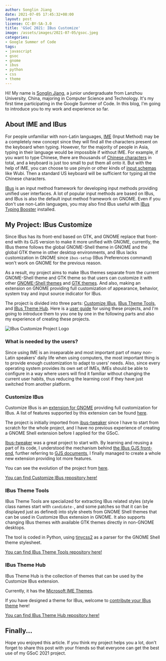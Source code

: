 ```yaml
---
author: Songlin Jiang
date: 2021-07-05 17:45:32+08:00
layout: post
license: CC-BY-SA-3.0
title: 'GSoC 2021: IBus Customize'
image: /assets/images/2021-07-05/gsoc.jpeg
categories:
- Google Summer of Code
tags:
- javascript
- gsoc
- gnome
- ibus
- python
- css
- theme
---
```


Hi! My name is [Songlin Jiang](https://github.com/HollowMan6), a junior undergraduate from Lanzhou University, China, majoring in Computer Science and Technology. It's my first time participating in the Google Summer of Code. In this blog, I'm going to introduce you to my work and experience so far.

## About IME and IBus

For people unfamiliar with non-Latin languages, [IME](https://en.wikipedia.org/wiki/Input_method) (Input Method) may be a completely new concept since they will find all the characters present on the keyboard when typing. However, for the majority of people in Asia, typing in their language would be impossible if without IME. For example, if you want to type Chinese, there are thousands of [Chinese characters](https://en.wikipedia.org/wiki/Chinese_characters) in total, and a keyboard is just too small to put them all onto it. But with the help of IME, you can choose to use pinyin or other kinds of [input schemas](https://en.wikipedia.org/wiki/Chinese_input_methods_for_computers) like Wubi. Then a standard US keyboard will be sufficient for typing all the Chinese characters.

[IBus](https://en.wikipedia.org/wiki/Intelligent_Input_Bus) is an input method framework for developing input methods providing unified user interfaces. A lot of popular input methods are based on IBus, and IBus is also the default input method framework on GNOME. Even if you don't use non-Latin languages, you may also find IBus useful with [IBus Typing Booster](https://github.com/mike-fabian/ibus-typing-booster) installed.

## My Project: IBus Customize

Since IBus has its front-end based on GTK, and GNOME replace that front-end with its GJS version to make it more unified with GNOME, currently, the IBus theme follows the global GNOME-Shell theme in GNOME and the global GTK theme in other desktop environments, and IBus lacks customization in GNOME since `ibus-setup` (IBus Preferences command) won't work on GNOME for the previous reason.

As a result, my project aims to make IBus themes separate from the current GNOME-Shell theme and GTK theme so that users can customize it with other [GNOME-Shell themes](https://www.gnome-look.org/browse/cat/134/) and [GTK themes](https://www.gnome-look.org/browse/cat/135/). And also, making an extension on GNOME providing full customization of appearance, behavior, system tray and input source indicator for IBus.

The project is divided into three parts: [Customize IBus](https://github.com/openSUSE/Customize-IBus), [IBus Theme Tools](https://github.com/openSUSE/IBus-Theme-Tools), and [IBus Theme Hub](https://github.com/openSUSE/IBus-Theme-Hub). Here is a [user guide](https://github.com/openSUSE/Customize-IBus/blob/main/GUIDE.md) for using these projects, and I'm going to introduce them to you one by one in the following parts and also my experience of creating these projects.

![IBus Customize Project Logo](https://github.com/openSUSE/Customize-IBus/raw/main/customize-ibus%40hollowman.ml/img/logo.png)

### What is needed by the users?

Since using IME is an inseparable and most important part of many non-Latin speakers' daily life when using computers, the most important thing is to provide enough customization to adapt to users' needs. Also, since every operating system provides its own set of IMEs, IMEs should be able to configure in a way where users will find it familiar without changing the current user habits, thus reducing the learning cost if they have just switched from another platform.

### Customize IBus

Customize IBus is an [extension for GNOME](https://extensions.gnome.org/extension/4112/customize-ibus/) providing full customization for IBus. A list of features supported by this extension can be found [here](https://github.com/openSUSE/Customize-IBus#features).

The project is initially imported from [ibus-tweaker](https://github.com/tuberry/ibus-tweaker) since I have to start from scratch for the whole project, and I have no previous experience of creating a GNOME Shell extension before I applied for the GSoC. 

[Ibus-tweaker](https://github.com/tuberry/ibus-tweaker) was a great project to start with. By learning and reusing a part of its code, I understood the mechanism behind [the IBus GJS front-end](https://gitlab.gnome.org/GNOME/gnome-shell/-/blob/master/js/ui/ibusCandidatePopup.js), further referring to [GJS documents](https://gjs-docs.gnome.org/), I finally managed to create a whole new extension providing lot more features.

You can see the evolution of the project from [here](https://github.com/openSUSE/Customize-IBus#changelog).

[You can find Customize IBus repository here!](https://github.com/openSUSE/Customize-IBus)

### IBus Theme Tools

IBus Theme Tools are specialized for extracting IBus related styles (style class names start with `candidate-`, and some patches so that it can be displayed just as defined) into style sheets from GNOME Shell themes that can be used in Customize IBus extension in GNOME. It also supports changing IBus themes with available GTK themes directly in non-GNOME desktops.

The tool is coded in Python, using [tinycss2](https://github.com/Kozea/tinycss2) as a parser for the GNOME Shell theme stylesheet. 

[You can find IBus Theme Tools repository here!](https://github.com/openSUSE/IBus-Theme-Tools)

### IBus Theme Hub

IBus Theme Hub is the collection of themes that can be used by the Customize IBus extension.

Currently, it has the [Microsoft IME Themes](https://github.com/openSUSE/IBus-Theme-Hub/tree/main/%E4%BB%BF%E5%BE%AE%E8%BD%AFMicrosoft).

If you have designed a theme for IBus, welcome to [contribute your IBus theme](https://github.com/openSUSE/IBus-Theme-Hub/issues/1) here!

[You can find IBus Theme Hub repository here!](https://github.com/openSUSE/IBus-Theme-Hub)

## Finally...

Hope you enjoyed this article. If you think my project helps you a lot, don't forget to share this post with your friends so that everyone can get the best use of my GSoC 2021 project.
